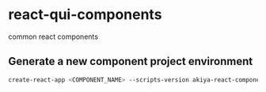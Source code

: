# react-qui-components
common react components 

## Generate a new component project environment

```bash
create-react-app <COMPONENT_NAME> --scripts-version akiya-react-component-scripts
```

